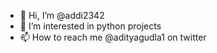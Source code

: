 - 👋 Hi, I’m @addi2342
- 👀 I’m interested in python projects
- 📫 How to reach me @adityagudla1 on twitter

<!---
addi2342/addi2342 is a ✨ special ✨ repository because its `README.md` (this file) appears on your GitHub profile.
You can click the Preview link to take a look at your changes.
--->
